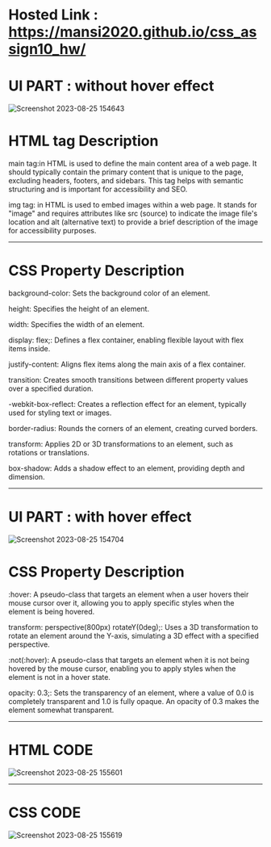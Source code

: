 # Hosted Link : https://mansi2020.github.io/css_assign10_hw/  
# UI PART : without hover effect
![Screenshot 2023-08-25 154643](https://github.com/mansi2020/css_assign10_hw/assets/57188328/993fa4e0-eb19-405a-a547-b02f50653e48)
<h1>HTML tag Description</h1>
main tag:in HTML is used to define the main content area of a web page. It should typically contain the primary content that is unique to the page, excluding headers, footers, and sidebars.   
This tag helps with semantic structuring and is important for accessibility and SEO.  

img tag: in HTML is used to embed images within a web page. It stands for "image" and requires attributes like src (source) to indicate the image file's location and alt (alternative text) to provide a brief description of the image for accessibility purposes. 
<hr>
<h1>CSS Property Description</h1>  

background-color: Sets the background color of an element.  

height: Specifies the height of an element.  

width: Specifies the width of an element.  

display: flex;: Defines a flex container, enabling flexible layout with flex items inside.  

justify-content: Aligns flex items along the main axis of a flex container.  

transition: Creates smooth transitions between different property values over a specified duration.  

-webkit-box-reflect: Creates a reflection effect for an element, typically used for styling text or images.  

border-radius: Rounds the corners of an element, creating curved borders.  

transform: Applies 2D or 3D transformations to an element, such as rotations or translations.  

box-shadow: Adds a shadow effect to an element, providing depth and dimension.   


<hr>

 <h1>UI PART : with hover effect</h1>  
 
 ![Screenshot 2023-08-25 154704](https://github.com/mansi2020/css_assign10_hw/assets/57188328/94cef1f1-1ef0-4bb2-b0ad-8a6fad581912)
 <h1>CSS Property Description</h1>
 :hover: A pseudo-class that targets an element when a user hovers their mouse cursor over it, allowing you to apply specific styles when the element is being hovered.

transform: perspective(800px) rotateY(0deg);: Uses a 3D transformation to rotate an element around the Y-axis, simulating a 3D effect with a specified perspective.

:not(:hover): A pseudo-class that targets an element when it is not being hovered by the mouse cursor, enabling you to apply styles when the element is not in a hover state.

opacity: 0.3;: Sets the transparency of an element, where a value of 0.0 is completely transparent and 1.0 is fully opaque. An opacity of 0.3 makes the element somewhat transparent.
<hr>
<h1>HTML CODE</h1>  

![Screenshot 2023-08-25 155601](https://github.com/mansi2020/css_assign10_hw/assets/57188328/bb00b18a-c628-44e6-99e2-2643f216af3e)

<hr>
<h1>CSS CODE</h1>  

![Screenshot 2023-08-25 155619](https://github.com/mansi2020/css_assign10_hw/assets/57188328/02a6331e-a0b3-448e-89bf-2a22d6324336)
